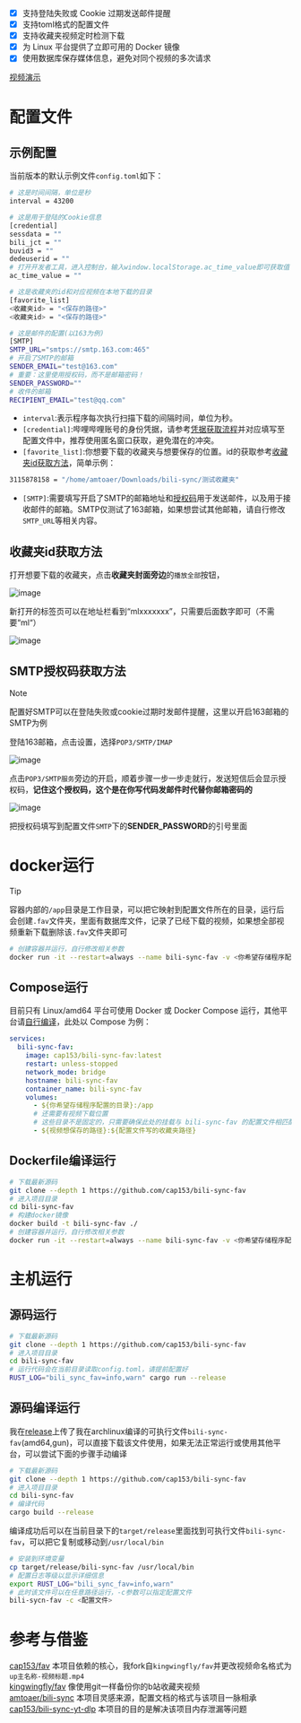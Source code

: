 - [x] 支持登陆失败或 Cookie 过期发送邮件提醒
- [x] 支持toml格式的配置文件
- [x] 支持收藏夹视频定时检测下载
- [x] 为 Linux 平台提供了立即可用的 Docker 镜像
- [x] 使用数据库保存媒体信息，避免对同个视频的多次请求

[视频演示](https://www.bilibili.com/video/BV1183ozEEUG)

# 配置文件

## 示例配置

当前版本的默认示例文件`config.toml`如下：

```bash
# 这是时间间隔，单位是秒
interval = 43200

# 这是用于登陆的Cookie信息
[credential]
sessdata = ""
bili_jct = ""
buvid3 = ""
dedeuserid = ""
# 打开开发者工具，进入控制台，输入window.localStorage.ac_time_value即可获取值
ac_time_value = ""

# 这是收藏夹的id和对应视频在本地下载的目录
[favorite_list]
<收藏夹id> = "<保存的路径>"
<收藏夹id> = "<保存的路径>"

# 这是邮件的配置(以163为例)
[SMTP]
SMTP_URL="smtps://smtp.163.com:465"
# 开启了SMTP的邮箱
SENDER_EMAIL="test@163.com"
# 重要：这里使用授权码，而不是邮箱密码！
SENDER_PASSWORD="" 
# 收件的邮箱
RECIPIENT_EMAIL="test@qq.com"
```

- `interval`:表示程序每次执行扫描下载的间隔时间，单位为秒。
- `[credential]`:哔哩哔哩账号的身份凭据，请参考[凭据获取流程](https://nemo2011.github.io/bilibili-api/#/get-credential)并对应填写至配置文件中，推荐使用匿名窗口获取，避免潜在的冲突。
- `[favorite_list]`:你想要下载的收藏夹与想要保存的位置。id的获取参考[收藏夹id获取方法](收藏夹id获取方法)，简单示例：

```bash
3115878158 = "/home/amtoaer/Downloads/bili-sync/测试收藏夹"
```

- `[SMTP]`:需要填写开启了SMTP的邮箱地址和[授权码](SMTP授权码获取方法)用于发送邮件，以及用于接收邮件的邮箱。SMTP仅测试了163邮箱，如果想尝试其他邮箱，请自行修改`SMTP_URL`等相关内容。

## 收藏夹id获取方法

打开想要下载的收藏夹，点击**收藏夹封面旁边**的`播放全部`按钮，

![image](https://github.com/user-attachments/assets/a8a39d76-611d-40cf-9474-8193e26ae3ec)

新打开的标签页可以在地址栏看到“mlxxxxxxx”，只需要后面数字即可（不需要“ml“）

![image](https://github.com/user-attachments/assets/59921d0c-96ee-4fa0-842e-a757c603ccdd)

## SMTP授权码获取方法

> [!NOTE]
> 配置好SMTP可以在登陆失败或cookie过期时发邮件提醒，这里以开启163邮箱的SMTP为例

登陆163邮箱，点击设置，选择`POP3/SMTP/IMAP`

![image](https://github.com/user-attachments/assets/1d27d05a-04d4-4901-b135-9000e7df2f6e)

点击`POP3/SMTP服务`旁边的开启，顺着步骤一步一步走就行，发送短信后会显示授权码，**记住这个授权码，这个是在你写代码发邮件时代替你邮箱密码的**

![image](https://github.com/user-attachments/assets/bf73a8fc-1476-41ce-8afe-07ae296b7b6d)

把授权码填写到配置文件`SMTP`下的**SENDER_PASSWORD**的引号里面

# docker运行

> [!TIP]
> 容器内部的`/app`目录是工作目录，可以把它映射到配置文件所在的目录，运行后会创建`.fav`文件夹，里面有数据库文件，记录了已经下载的视频，如果想全部视频重新下载删除该`.fav`文件夹即可

```bash
# 创建容器并运行，自行修改相关参数
docker run -it --restart=always --name bili-sync-fav -v <你希望存储程序配置的目录>:/app -v <视频想保存的路径>:<配置文件写的收藏夹路径> bili-sync-fav
```

## Compose运行

目前只有 Linux/amd64 平台可使用 Docker 或 Docker Compose 运行，其他平台请[自行编译](#Dockerfile编译运行)，此处以 Compose 为例：

```yml
services:
  bili-sync-fav:
    image: cap153/bili-sync-fav:latest
    restart: unless-stopped
    network_mode: bridge
    hostname: bili-sync-fav
    container_name: bili-sync-fav
    volumes:
      - ${你希望存储程序配置的目录}:/app
      # 还需要有视频下载位置
      # 这些目录不是固定的，只需要确保此处的挂载与 bili-sync-fav 的配置文件相匹配
      - ${视频想保存的路径}:${配置文件写的收藏夹路径}
```

## Dockerfile编译运行

```bash
# 下载最新源码
git clone --depth 1 https://github.com/cap153/bili-sync-fav
# 进入项目目录
cd bili-sync-fav
# 构建docker镜像
docker build -t bili-sync-fav ./
# 创建容器并运行，自行修改相关参数
docker run -it --restart=always --name bili-sync-fav -v <你希望存储程序配置的目录>:/app -v <视频想保存的路径>:<配置文件写的收藏夹路径> bili-sync-fav
```

# 主机运行

## 源码运行

```bash
# 下载最新源码
git clone --depth 1 https://github.com/cap153/bili-sync-fav
# 进入项目目录
cd bili-sync-fav
# 运行代码会在当前目录读取config.toml，请提前配置好
RUST_LOG="bili_sync_fav=info,warn" cargo run --release
```

## 源码编译运行

我在[release](https://github.com/cap153/bili-sync-fav/releases)上传了我在archlinux编译的可执行文件`bili-sync-fav`(amd64,gun)，可以直接下载该文件使用，如果无法正常运行或使用其他平台，可以尝试下面的步骤手动编译

```bash
# 下载最新源码
git clone --depth 1 https://github.com/cap153/bili-sync-fav
# 进入项目目录
cd bili-sync-fav
# 编译代码
cargo build --release
```

编译成功后可以在当前目录下的`target/release`里面找到可执行文件`bili-sync-fav`，可以把它复制或移动到`/usr/local/bin`

```bash
# 安装到环境变量
cp target/release/bili-sync-fav /usr/local/bin
# 配置日志等级以显示详细信息
export RUST_LOG="bili_sync_fav=info,warn" 
# 此时该文件可以在任意路径运行，-c参数可以指定配置文件
bili-sycn-fav -c <配置文件>
```

# 参考与借鉴

[cap153/fav](https://github.com/kingwingfly/fav) 本项目依赖的核心，我fork自`kingwingfly/fav`并更改视频命名格式为`up主名称-视频标题.mp4`  
[kingwingfly/fav](https://github.com/kingwingfly/fav) 像使用git一样备份你的b站收藏夹视频  
[amtoaer/bili-sync](https://github.com/amtoaer/bili-sync) 本项目灵感来源，配置文档的格式与该项目一脉相承  
[cap153/bili-sync-yt-dlp](https://github.com/cap153/bili-sync-yt-dlp) 本项目的目的是解决该项目内存泄漏等问题  
